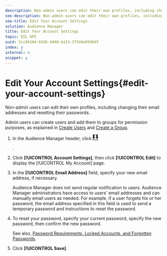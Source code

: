 ```yaml
---
description: Non-admin users can edit their own profiles, including changing their email addresses and resetting their passwords.
seo-description: Non-admin users can edit their own profiles, including changing their email addresses and resetting their passwords.
seo-title: Edit Your Account Settings
solution: Audience Manager
title: Edit Your Account Settings
topic: DIL API
uuid: 5cc04104-65db-4d48-ba13-3f344e03d6df
index: y
internal: n
snippet: y
---
```


# Edit Your Account Settings{#edit-your-account-settings}

Non-admin users can edit their own profiles, including changing their email addresses and resetting their passwords.

<!-- 

t_edit_account_settings.xml

 -->

Admin users can create users and add them to groups for permission purposes, as explained in [Create Users](../../c-features/c-administration/administration-overview.md#task_89D190BA6A394B719A35CDA76899B957) and [Create a Group](../../c-features/c-administration/administration-overview.md#task_3327F7C4A9834F1BA5007EDA279D40F2). 

1. In the Audience Manager header, click  ![](assets/icon_profile.png)

   .
1. Click **[!UICONTROL Account Settings]**, then click **[!UICONTROL Edit]** to display the [!UICONTROL My Account] page.
1. In the **[!UICONTROL Email Address]** field, specify your new email address, if necessary.

   Audience Manager does not send regular notification to users. Audience Manager administrators have access to users' email addresses and can manually email users as needed. For example, if a user forgets his or her password, the email address specified in this field is used to send a temporary password and instructions to reset the password. 
1. To reset your password, specify your current password, specify the new password, then confirm the new password.

   See also, [Password Requirements, Locked Accounts, and Forgotten Passwords](../../reference/password-requirements.md#concept_0B501857C23944DCAE4875D3F9455F5F). 
1. Click **[!UICONTROL Save]**.

